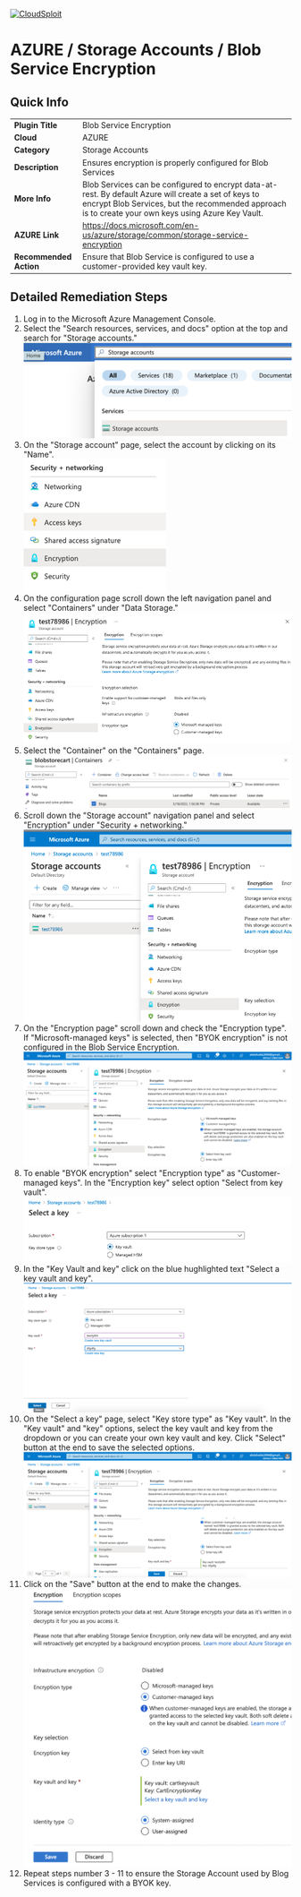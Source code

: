 [![CloudSploit](https://cloudsploit.com/img/logo-new-big-text-100.png "CloudSploit")](https://cloudsploit.com)

# AZURE / Storage Accounts / Blob Service Encryption

## Quick Info

| | |
|-|-|
| **Plugin Title** | Blob Service Encryption |
| **Cloud** | AZURE |
| **Category** | Storage Accounts |
| **Description** | Ensures encryption is properly configured for Blob Services |
| **More Info** | Blob Services can be configured to encrypt data-at-rest. By default Azure will create a set of keys to encrypt Blob Services, but the recommended approach is to create your own keys using Azure Key Vault. |
| **AZURE Link** | https://docs.microsoft.com/en-us/azure/storage/common/storage-service-encryption |
| **Recommended Action** | Ensure that Blob Service is configured to use a customer-provided key vault key. |

## Detailed Remediation Steps

1. Log in to the Microsoft Azure Management Console.
2. Select the "Search resources, services, and docs" option at the top and search for "Storage accounts."</br> <img src="/resources/azure/storageaccounts/blob-service-encryption/step2.png"/>
3. On the "Storage account" page, select the account by clicking on its "Name".</br> <img src="/resources/azure/storageaccounts/blob-service-encryption/step3.png"/>
4. On the configuration page scroll down the left navigation panel and select "Containers" under "Data Storage." </br> <img src="/resources/azure/storageaccounts/blob-service-encryption/step4.png"/>
5. Select the "Container" on the "Containers" page.</br> <img src="/resources/azure/storageaccounts/blob-service-encryption/step5.png"/>
6. Scroll down the "Storage account" navigation panel and select "Encryption" under "Security + networking."</br> <img src="/resources/azure/storageaccounts/blob-service-encryption/step6.png"/>
7. On the "Encryption page" scroll down and check the "Encryption type". If "Microsoft-managed keys" is selected, then "BYOK encryption" is not configured in the Blob Service Encryption.</br> <img src="/resources/azure/storageaccounts/blob-service-encryption/step7.png"/>
8. To enable "BYOK encryption" select "Encryption type" as "Customer-managed keys". In the "Encryption key" select option "Select from key vault". </br> <img src="/resources/azure/storageaccounts/blob-service-encryption/step8.png"/>
9. In the "Key Vault and key" click on the blue hughlighted text "Select a key vault and key". </br> <img src="/resources/azure/storageaccounts/blob-service-encryption/step9.png"/>
10. On the "Select a key" page, select "Key store type" as "Key vault". In the "Key vault" and "key" options, select the key vault and key from the dropdown or you can create your own key vault and key. Click "Select" button at the end to save the selected options.</br> <img src="/resources/azure/storageaccounts/blob-service-encryption/step10.png"/>
11. Click on the "Save" button at the end to make the changes.</br> <img src="/resources/azure/storageaccounts/blob-service-encryption/step11.png"/>
12. Repeat steps number 3 - 11 to ensure the Storage Account used by Blog Services is configured with a BYOK key.</br>
